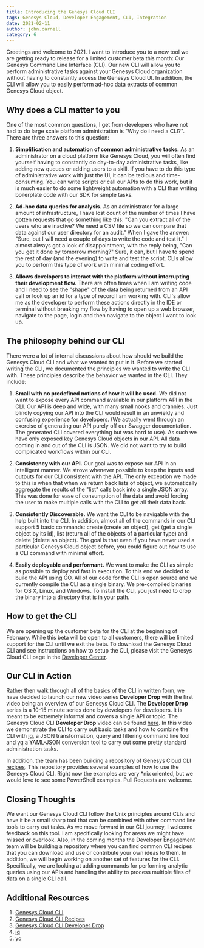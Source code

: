 ```yaml
---
title: Introducing the Genesys Cloud CLI 
tags: Genesys Cloud, Developer Engagement, CLI, Integration
date: 2021-02-11
author: john.carnell
category: 6
---
```


Greetings and welcome to 2021. I want to introduce you to a new tool we are getting ready to release for a limited customer beta this month: Our Genesys Command Line Interface (CLI). Our new CLI will allow you to perform administrative tasks against your Genesys Cloud organization without having to constantly access the Genesys Cloud UI. In addition, the CLI will allow you to easily perform ad-hoc data extracts of common Genesys Cloud object.

## Why does a CLI matter to you
One of the most common questions, I get from developers who have not had to do large scale platform administration is "Why do I need a CLI?". There are three answers to this question:

1. **Simplification and automation of common administrative tasks.** As an administrator on a cloud platform like Genesys Cloud, you will often find yourself having to constantly do day-to-day administrative tasks, like adding new queues or adding users to a skill. If you have to do this type of administrative work with just the UI, it can be tedious and time-consuming. You can write scripts or call our APIs to do this work, but it is much easier to do some lightweight automation with a CLI than writing boilerplate code with our SDK for simple tasks.

2. **Ad-hoc data queries for analysis.** As an administrator for a large amount of infrastructure, I have lost count of the number of times I have gotten requests that go something like this: "Can you extract all of the users who are inactive? We need a CSV file so we can compare that data against our user directory for an audit." When I gave the answer: "Sure, but I will need a couple of days to write the code and test it." I almost always got a look of disappointment, with the reply being, "Can you get it done by tomorrow morning?" Sure, it can, but I have to spend the rest of day (and the evening) to write and test the script. CLIs allow you to perform this type of work with minimal coding effort.

3. **Allows developers to interact with the platform without interrupting their development flow.** There are often times when I am writing code and I need to see the "shape" of the data being returned from an API call or look up an id for a type of record I am working with. CLI's allow me as the developer to perform these actions directly in the IDE or terminal without breaking my flow by having to open up a web browser, navigate to the page, login and then navigate to the object I want to look up.

## The philosophy behind our CLI
There were a lot of internal discussions about how should we build the Genesys Cloud CLI and what we wanted to put in it. Before we started writing the CLI, we documented the principles we wanted to write the CLI with. These principles describe the behavior we wanted in the CLI. They include:

1. **Small with no predefined notions of how it will be used.** We did not want to expose every API command available in our platform API in the CLI. Our API is deep and wide, with many small nooks and crannies. Just blindly copying our API into the CLI would result in an unwieldy and confusing experience for developers. (We actually went through an exercise of generating our API purely off our Swagger documentation. The generated CLI covered everything but was hard to use). As such we have only exposed key Genesys Cloud objects in our API. All data coming in and out of the CLI is JSON. We did not want to try to build complicated workflows within our CLI.

2. **Consistency with our API.** Our goal was to expose our API in an intelligent manner. We strove whenever possible to keep the inputs and outputs for our CLI consistent with the API. The only exception we made to this is when that when we return back lists of object, we automatically aggregate the results of the "list" calls back into a single JSON array. This was done for ease of consumption of the data and avoid forcing the user to make multiple calls with the CLI to get all their data back.

3. **Consistently Discoverable.** We want the CLI to be navigable with the help built into the CLI. In addition, almost all of the commands in our CLI support 5 basic commands: create (create an object), get (get a single object by its id), list (return all of the objects of a particular type) and delete (delete an object). The goal is that even if you have never used a particular Genesys Cloud object before, you could figure out how to use a CLI command with minimal effort.

3. **Easily deployable and performant.** We want to make the CLI as simple as possible to deploy and fast in execution. To this end we decided to build the API using GO. All of our code for the CLI is open source and we currently compile the CLI as a single binary. We pre-compiled binaries for OS X, Linux, and Windows. To install the CLI, you just need to drop the binary into a directory that is in your path.

## How to get the CLI
We are opening up the customer beta for the CLI at the beginning of February. While this beta will be open to all customers, there will be limited support for the CLI until we exit the beta. To download the Genesys Cloud CLI and see instructions on how to setup the CLI, please visit the Genesys Cloud CLI page in the [Developer Center](/api/rest/command-line-interface/).

## Our CLI in Action
Rather then walk through all of the basics of the CLI in written form, we have decided to launch our new video series **Developer Drop** with the first video being an overview of our Genesys Cloud CLI. The **Developer Drop** series is a 10-15 minute series done by developers for developers. It is meant to be extremely informal and covers a single API or topic. The Genesys Cloud CLI **Developer Drop** video can be found [here](https://www.youtube.com/watch?v=OnYDs5NsLpU&list=PL01cVFOkuN70Rk8xgI8pk_tKMcTW4FesF). In this video we demonstrate the CLI to carry out basic tasks and how to combine the CLI with [jq](https://github.com/mikefarah/yq), a JSON transformation, query and filtering command line tool and [yq](https://github.com/mikefarah/yq) a YAML-JSON conversion tool to carry out some pretty standard administration tasks.

In addition, the team has been building a repository of Genesys Cloud CLI [recipes](https://github.com/MyPureCloud/quick-hits-cli). This repository provides several examples of how to use the Genesys Cloud CLI. Right now the examples are very *nix oriented, but we would love to see some PowerShell examples. Pull Requests are welcome.

## Closing Thoughts
We want our Genesys Cloud CLI follow the Unix principles around CLIs and have it be a small sharp tool that can be combined with other command line tools to carry out tasks. As we move forward in our CLI journey, I welcome feedback on this tool. I am specifically looking for areas we might have missed or overlook. Also, in the coming months the Developer Engagement team will be building a repository where you can find common CLI recipes that you can download and use or contribute your own ideas to them. In addition, we will begin working on another set of features for the CLI. Specifically, we are looking at adding commands for performing analytic queries using our APIs and handling the ability to process multiple files of data on a single CLI call.

## Additional Resources
1. [Genesys Cloud CLI](/api/rest/command-line-interface/)
2. [Genesys Cloud CLI Recipes](https://github.com/MyPureCloud/quick-hits-cli)
3. [Genesys Cloud CLI Developer Drop](https://www.youtube.com/watch?v=OnYDs5NsLpU&list=PL01cVFOkuN70Rk8xgI8pk_tKMcTW4FesF)
4. [jq](https://stedolan.github.io/jq/) 
5. [yq](https://github.com/mikefarah/yq)



